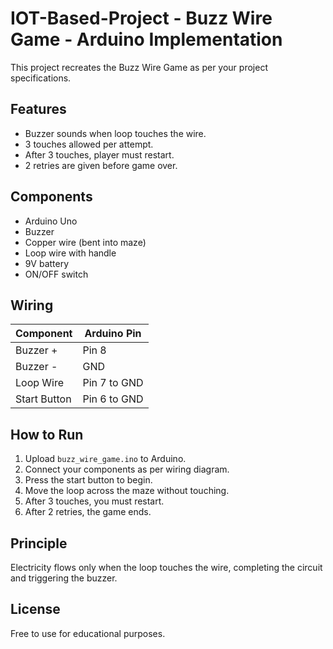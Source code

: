 
# IOT-Based-Project - Buzz Wire Game - Arduino Implementation

This project recreates the Buzz Wire Game as per your project specifications.

## Features

- Buzzer sounds when loop touches the wire.
- 3 touches allowed per attempt.
- After 3 touches, player must restart.
- 2 retries are given before game over.

## Components

- Arduino Uno
- Buzzer
- Copper wire (bent into maze)
- Loop wire with handle
- 9V battery
- ON/OFF switch

## Wiring

| Component         | Arduino Pin     |
|-------------------|-----------------|
| Buzzer +          | Pin 8           |
| Buzzer -          | GND             |
| Loop Wire         | Pin 7 to GND    |
| Start Button      | Pin 6 to GND    |

## How to Run

1. Upload `buzz_wire_game.ino` to Arduino.
2. Connect your components as per wiring diagram.
3. Press the start button to begin.
4. Move the loop across the maze without touching.
5. After 3 touches, you must restart.
6. After 2 retries, the game ends.

## Principle

Electricity flows only when the loop touches the wire, completing the circuit and triggering the buzzer.

## License

Free to use for educational purposes.
